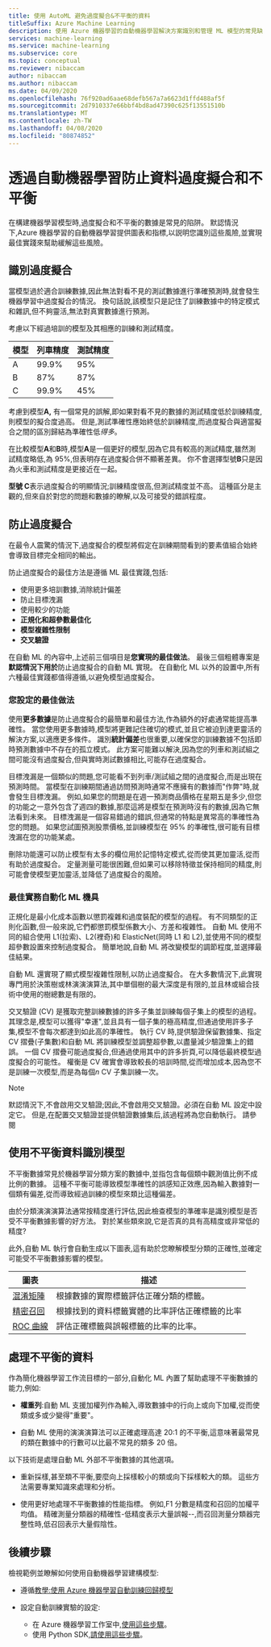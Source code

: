 ```yaml
---
title: 使用 AutoML 避免過度擬合&不平衡的資料
titleSuffix: Azure Machine Learning
description: 使用 Azure 機器學習的自動機器學習解決方案識別和管理 ML 模型的常見缺陷。
services: machine-learning
ms.service: machine-learning
ms.subservice: core
ms.topic: conceptual
ms.reviewer: nibaccam
author: nibaccam
ms.author: nibaccam
ms.date: 04/09/2020
ms.openlocfilehash: 76f920ad6aae68defb567a7a6623d1ffd488af5f
ms.sourcegitcommit: 2d7910337e66bbf4bd8ad47390c625f13551510b
ms.translationtype: MT
ms.contentlocale: zh-TW
ms.lasthandoff: 04/08/2020
ms.locfileid: "80874852"
---
```

# <a name="prevent-overfitting-and-imbalanced-data-with-automated-machine-learning"></a>透過自動機器學習防止資料過度擬合和不平衡

在構建機器學習模型時,過度擬合和不平衡的數據是常見的陷阱。 默認情況下,Azure 機器學習的自動機器學習提供圖表和指標,以説明您識別這些風險,並實現最佳實踐來幫助緩解這些風險。 

## <a name="identify-over-fitting"></a>識別過度擬合

當模型過於適合訓練數據,因此無法對看不見的測試數據進行準確預測時,就會發生機器學習中過度擬合的情況。 換句話說,該模型只是記住了訓練數據中的特定模式和雜訊,但不夠靈活,無法對真實數據進行預測。

考慮以下經過培訓的模型及其相應的訓練和測試精度。

| 模型 | 列車精度 | 測試精度 |
|-------|----------------|---------------|
| A | 99.9% | 95% |
| B | 87% | 87% |
| C | 99.9% | 45% |

考慮到模型**A,** 有一個常見的誤解,即如果對看不見的數據的測試精度低於訓練精度,則模型的擬合度過高。 但是,測試準確性應始終低於訓練精度,而過度擬合與適當擬合之間的區別歸結為準確性低*得多*。 

在比較模型**A**和**B**時,模型**A**是一個更好的模型,因為它具有較高的測試精度,雖然測試精度略低,為 95%,但表明存在過度擬合併不顯著差異。 你不會選擇型號**B**只是因為火車和測試精度是更接近在一起。

**型號 C**表示過度擬合的明顯情況;訓練精度很高,但測試精度並不高。 這種區分是主觀的,但來自於對您的問題和數據的瞭解,以及可接受的錯誤程度。

## <a name="prevent-over-fitting"></a>防止過度擬合

在最令人震驚的情況下,過度擬合的模型將假定在訓練期間看到的要素值組合始終會導致目標完全相同的輸出。

防止過度擬合的最佳方法是遵循 ML 最佳實踐,包括:

* 使用更多培訓數據,消除統計偏差
* 防止目標洩漏
* 使用較少的功能
* **正規化和超參數最佳化**
* **模型複雜性限制**
* **交叉驗證**

在自動 ML 的內容中,上述前三個項目是**您實現的最佳做法**。 最後三個粗體專案是**默認情況下用於**防止過度擬合的自動 ML 實現。 在自動化 ML 以外的設置中,所有六種最佳實踐都值得遵循,以避免模型過度擬合。

### <a name="best-practices-you-implement"></a>您設定的最佳做法

使用**更多數據**是防止過度擬合的最簡單和最佳方法,作為額外的好處通常能提高準確性。 當您使用更多數據時,模型將更難記住確切的模式,並且它被迫到達更靈活的解決方案,以適應更多條件。 識別**統計偏差**也很重要,以確保您的訓練數據不包括即時預測數據中不存在的孤立模式。 此方案可能難以解決,因為您的列車和測試組之間可能沒有過度擬合,但與實時測試數據相比,可能存在過度擬合。

目標洩漏是一個類似的問題,您可能看不到列車/測試組之間的過度擬合,而是出現在預測時間。 當模型在訓練期間通過訪問預測時通常不應擁有的數據而"作弊"時,就會發生目標洩漏。 例如,如果您的問題是在週一預測商品價格在星期五是多少,但您的功能之一意外包含了週四的數據,那麼這將是模型在預測時沒有的數據,因為它無法看到未來。 目標洩漏是一個容易錯過的錯誤,但通常的特點是異常高的準確性為您的問題。 如果您試圖預測股票價格,並訓練模型在 95% 的準確性,很可能有目標洩漏在您的功能某處。

刪除功能還可以防止模型有太多的欄位用於記憶特定模式,從而使其更加靈活,從而有助於過度擬合。 定量測量可能很困難,但如果可以移除特徵並保持相同的精度,則可能會使模型更加靈活,並降低了過度擬合的風險。

### <a name="best-practices-automated-ml-implements"></a>最佳實務自動化 ML 機具

正規化是最小化成本函數以懲罰複雜和過度裝配的模型的過程。 有不同類型的正則化函數,但一般來說,它們都懲罰模型係數大小、方差和複雜性。 自動 ML 使用不同的組合使用 L1(拉索)、L2(裡奇)和 ElasticNet(同時 L1 和 L2),並使用不同的模型超參數設置來控制過度擬合。 簡單地說,自動 ML 將改變模型的調節程度,並選擇最佳結果。

自動 ML 還實現了顯式模型複雜性限制,以防止過度擬合。 在大多數情況下,此實現專門用於決策樹或林演演演算法,其中單個樹的最大深度是有限的,並且林或組合技術中使用的樹總數是有限的。

交叉驗證 (CV) 是獲取完整訓練數據的許多子集並訓練每個子集上的模型的過程。 其理念是,模型可以獲得"幸運",並且具有一個子集的極高精度,但通過使用許多子集,模型不會每次都達到如此高的準確性。 執行 CV 時,提供驗證保留數據集、指定 CV 摺疊(子集數)和自動 ML 將訓練模型並調整超參數,以盡量減少驗證集上的錯誤。 一個 CV 摺疊可能過度擬合,但通過使用其中的許多折頁,可以降低最終模型過度擬合的可能性。 權衡是 CV 確實會導致較長的培訓時間,從而增加成本,因為您不是訓練一次模型,而是為每個*n* CV 子集訓練一次。 

> [!NOTE]
> 默認情況下,不會啟用交叉驗證;因此,不會啟用交叉驗證。必須在自動 ML 設定中設定它。 但是,在配置交叉驗證並提供驗證數據集后,該過程將為您自動執行。 請參閱 

<a name="imbalance"></a>

## <a name="identify-models-with-imbalanced-data"></a>使用不平衡資料識別模型

不平衡數據常見於機器學習分類方案的數據中,並指包含每個類中觀測值比例不成比例的數據。 這種不平衡可能導致模型準確性的誤感知正效應,因為輸入數據對一個類有偏差,從而導致經過訓練的模型來類比這種偏差。 

由於分類演演演算法通常按精度進行評估,因此檢查模型的準確率是識別模型是否受不平衡數據影響的好方法。 對於某些類來說,它是否真的具有高精度或非常低的精度?

此外,自動 ML 執行會自動生成以下圖表,這有助於您瞭解模型分類的正確性,並確定可能受不平衡數據影響的模型。

圖表| 描述
---|---
[混淆矩陣](how-to-understand-automated-ml.md#confusion-matrix)| 根據數據的實際標籤評估正確分類的標籤。 
[精密召回](how-to-understand-automated-ml.md#precision-recall-chart)| 根據找到的資料標籤實體的比率評估正確標籤的比率 
[ROC 曲線](how-to-understand-automated-ml.md#roc)| 評估正確標籤與誤報標籤的比率的比率。

## <a name="handle-imbalanced-data"></a>處理不平衡的資料 

作為簡化機器學習工作流目標的一部分,自動化 ML 內置了幫助處理不平衡數據的能力,例如: 

- **權重列**:自動 ML 支援加權列作為輸入,導致數據中的行向上或向下加權,從而使類或多或少變得"重要"。

- 自動 ML 使用的演演演算法可以正確處理高達 20:1 的不平衡,這意味著最常見的類在數據中的行數可以比最不常見的類多 20 倍。

以下技術是處理自動 ML 外部不平衡數據的其他選項。 

- 重新採樣,甚至類不平衡,要麼向上採樣較小的類或向下採樣較大的類。 這些方法需要專業知識來處理和分析。

- 使用更好地處理不平衡數據的性能指標。 例如,F1 分數是精度和召回的加權平均值。 精確測量分類器的精確性-低精度表示大量誤報--,而召回測量分類器完整性時,低召回表示大量假陰性。 

## <a name="next-steps"></a>後續步驟

檢視範例並瞭解如何使用自動機器學習建構模型:

+ 遵循[教學:使用 Azure 機器學習自動訓練回歸模型](tutorial-auto-train-models.md)

+ 設定自動訓練實驗的設定:
  + 在 Azure 機器學習工作室中,[使用這些步驟](how-to-use-automated-ml-for-ml-models.md)。
  + 使用 Python SDK,[請使用這些步驟](how-to-configure-auto-train.md)。


